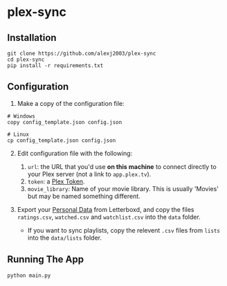 # plex-sync

## Installation

```
git clone https://github.com/alexj2003/plex-sync
cd plex-sync
pip install -r requirements.txt
```

## Configuration

1. Make a copy of the configuration file:

```
# Windows
copy config_template.json config.json

# Linux
cp config_template.json config.json
```

2. Edit configuration file with the following:
    1. `url`: the URL that you'd use **on this machine** to connect directly to your Plex server (not a link to `app.plex.tv`).
    2. `token`: a [Plex Token](https://support.plex.tv/articles/204059436-finding-an-authentication-token-x-plex-token/).
    3. `movie_library`: Name of your movie library. This is usually 'Movies' but may be named something different.

3. Export your [Personal Data](https://letterboxd.com/settings/data/) from Letterboxd, and copy the files `ratings.csv`, `watched.csv` and `watchlist.csv` into the `data` folder.
    - If you want to sync playlists, copy the relevent `.csv` files from `lists` into the `data/lists` folder.

## Running The App

```
python main.py
```
